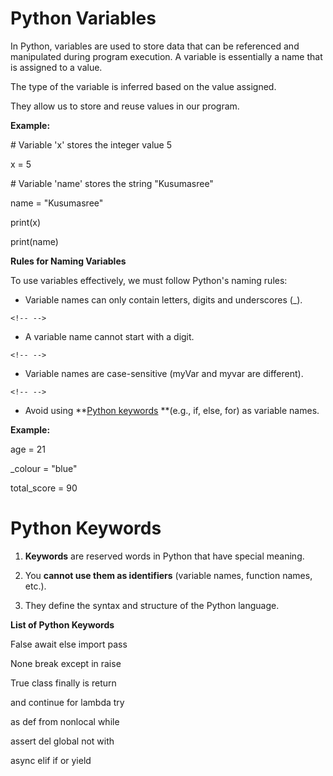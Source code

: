 #  Python Variables

In Python, variables are used to store data that can be referenced and
manipulated during program execution. A variable is essentially a name
that is assigned to a value.

The type of the variable is inferred based on the value assigned.

They allow us to store and reuse values in our program.

**Example:**

\# Variable \'x\' stores the integer value 5

x = 5

\# Variable \'name\' stores the string \"Kusumasree\"

name = \"Kusumasree\"

print(x)

print(name)

**Rules for Naming Variables**

To use variables effectively, we must follow Python's naming rules:

-   Variable names can only contain letters, digits and underscores
    (\_).

```{=html}
<!-- -->
```
-   A variable name cannot start with a digit.

```{=html}
<!-- -->
```
-   Variable names are case-sensitive (myVar and myvar are different).

```{=html}
<!-- -->
```
-   Avoid using **[Python
    keywords](https://www.geeksforgeeks.org/python/python-keywords/) **(e.g., if, else, for)
    as variable names.

**Example:**

age = 21

\_colour = \"blue\"

total_score = 90

#  Python Keywords

1.  **Keywords** are reserved words in Python that have special meaning.

2.  You **cannot use them as identifiers** (variable names, function
    names, etc.).

3.  They define the syntax and structure of the Python language.

**List of Python Keywords**

False await else import pass

None break except in raise

True class finally is return

and continue for lambda try

as def from nonlocal while

assert del global not with

async elif if or yield
